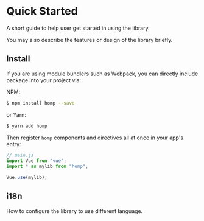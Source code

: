 # Quick Started

A short guide to help user get started in using the library.

You may also describe the features or design of the library briefly.

## Install

If you are using module bundlers such as Webpack, you can directly include package into your project via:

NPM:

```bash
$ npm install homp --save
```

or Yarn:

```bash
$ yarn add homp
```

Then register `homp` components and directives all at once in your app's entry:

```js
// main.js
import Vue from "vue";
import * as mylib from "homp";

Vue.use(mylib);
```

## i18n

How to configure the library to use different language.
